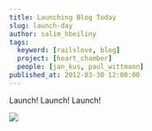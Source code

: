 ```yaml
---
title: Launching Blog Today
slug: launch-day
author: salim_hbeiliny
tags:
  keyword: [railslove, blog]
  project: [heart_chamber]
  people: [jan_kus, paul_wittmann]
published_at: 2012-03-30 12:00:00
---
```


Launch! Launch! Launch!

<script src="https://gist.github.com/1923194.js?file=showoff-content-classes-to-slide"></script>

<img src="../images/people/jakob/portrait.jpg" />